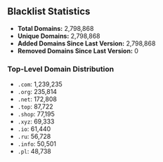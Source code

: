 ## Blacklist Statistics

- **Total Domains:** 2,798,868
- **Unique Domains:** 2,798,868
- **Added Domains Since Last Version:** 2,798,868
- **Removed Domains Since Last Version:** 0

### Top-Level Domain Distribution

-  `.com`: 1,239,235
-  `.org`: 235,814
-  `.net`: 172,808
-  `.top`: 87,722
-  `.shop`: 77,195
-  `.xyz`: 69,333
-  `.io`: 61,440
-  `.ru`: 56,728
-  `.info`: 50,501
-  `.pl`: 48,738
